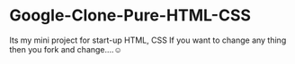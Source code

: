 # Google-Clone-Pure-HTML-CSS
Its my mini project for start-up HTML, CSS
If you want to change any thing then you fork and change....☺
